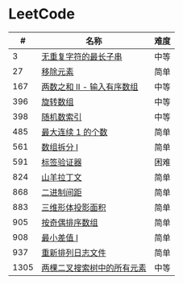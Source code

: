 LeetCode
========

| #    | 名称                                                                                                | 难度 |
|------|---------------------------------------------------------------------------------------------------|----|
| 3    | [无重复字符的最长子串](https://leetcode-cn.com/problems/longest-substring-without-repeating-characters/)    | 中等 |
| 27   | [移除元素](https://leetcode-cn.com/problems/remove-element/)    | 简单 |
| 167  | [两数之和 II - 输入有序数组](https://leetcode-cn.com/problems/two-sum-ii-input-array-is-sorted/)    | 中等 |
| 396  | [旋转数组](https://leetcode-cn.com/problems/rotate-function/)                                         | 中等 |
| 398  | [随机数索引](https://leetcode-cn.com/problems/random-pick-index/)                                      | 中等 |
| 485  | [最大连续 1 的个数](https://leetcode-cn.com/problems/max-consecutive-ones/)                                      | 简单 |
| 561  | [数组拆分 I](https://leetcode-cn.com/problems/array-partition-i/)                                      | 简单 |
| 591  | [标签验证器](https://leetcode-cn.com/problems/tag-validator/)                                      | 困难 |
| 824  | [山羊拉丁文](https://leetcode-cn.com/problems/goat-latin/)                                      | 简单 |
| 868  | [二进制间距](https://leetcode-cn.com/problems/binary-gap/)                                             | 简单 |
| 883  | [三维形体投影面积](https://leetcode-cn.com/problems/projection-area-of-3d-shapes/)                        | 简单 |
| 905  | [按奇偶排序数组](https://leetcode-cn.com/problems/sort-array-by-parity/)                        | 简单 |
| 908  | [最小差值 I](https://leetcode-cn.com/problems/smallest-range-i/)                        | 简单 |
| 937  | [重新排列日志文件](https://leetcode-cn.com/problems/reorder-data-in-log-files/)                        | 简单 |
| 1305 | [两棵二叉搜索树中的所有元素](https://leetcode-cn.com/problems/all-elements-in-two-binary-search-trees/)                        | 中等 |
